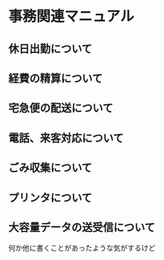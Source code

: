 # 事務関連マニュアル
## 休日出勤について
## 経費の精算について
## 宅急便の配送について
## 電話、来客対応について
## ごみ収集について
## プリンタについて
## 大容量データの送受信について

何か他に書くことがあったような気がするけど

